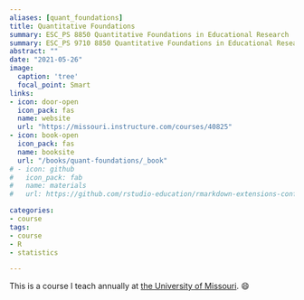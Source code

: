 ```yaml
---
aliases: [quant_foundations]
title: Quantitative Foundations
summary: ESC_PS 8850 Quantitative Foundations in Educational Research
summary: ESC_PS 9710 8850 Quantitative Foundations in Educational Research course taught at the University of Missouri.
abstract: ""
date: "2021-05-26"
image:
  caption: 'tree'
  focal_point: Smart
links:
- icon: door-open
  icon_pack: fas
  name: website
  url: "https://missouri.instructure.com/courses/40825"
- icon: book-open
  icon_pack: fas
  name: booksite
  url: "/books/quant-foundations/_book"
# - icon: github
#   icon_pack: fab
#   name: materials
#   url: https://github.com/rstudio-education/rmarkdown-extensions-conf19

categories:
- course
tags:
- course
- R
- statistics

---
```


This is a course I teach annually at [the University of Missouri](https://www.missouri.edu). :smile: